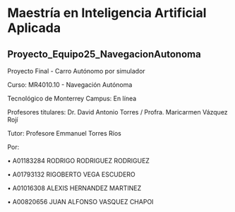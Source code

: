 # Maestría en Inteligencia Artificial Aplicada
## Proyecto_Equipo25_NavegacionAutonoma
Proyecto Final - Carro Autónomo por simulador



Curso: MR4010.10 - Navegación Autónoma

Tecnológico de Monterrey
Campus: En línea

Profesores titulares: Dr. David Antonio Torres / Profra. Maricarmen Vázquez Rojí 

Tutor: Profesore Emmanuel Torres Ríos

Por:

• A01183284 RODRIGO RODRIGUEZ RODRIGUEZ 

• A01793132 RIGOBERTO VEGA ESCUDERO

• A01016308 ALEXIS HERNANDEZ MARTINEZ

• A00820656 JUAN ALFONSO VASQUEZ CHAPOI
